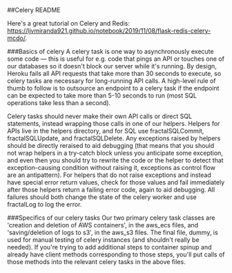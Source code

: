 ##Celery README

Here's a great tutorial on Celery and Redis: https://ljvmiranda921.github.io/notebook/2019/11/08/flask-redis-celery-mcdo/.

###Basics of celery
A celery task is one way to asynchronously execute some code — this is useful for e.g. code that pings an API or touches one of our databases so it doesn't block our server while it's running. By design, Heroku fails all API requests that take more than 30 seconds to execute, so celery tasks are necessary for long-running API calls. A high-level rule of thumb to follow is to outsource an endpoint to a celery task if the endpoint can be expected to take more than 5-10 seconds to run (most SQL operations take less than a second).

Celery tasks should never make their own API calls or direct SQL statements, instead wrapping those calls in one of our helpers. Helpers for APIs live in the helpers directory, and for SQL use fractalSQLCommit, fractalSQLUpdate, and fractalSQLDelete. Any exceptions raised by helpers should be directly reraised to aid debugging (that means that you should not wrap helpers in a try-catch block unless you anticipate some exception, and even then you should try to rewrite the code or the helper to detect that exception-causing condition without raising it, exceptions as control flow are an antipattern). For helpers that do not raise exceptions and instead have special error return values, check for those values and fail immediately after those helpers return a failing error code, again to aid debugging. All failures should both change the state of the celery worker and use fractalLog to log the error.

###Specifics of our celery tasks
Our two primary celery task classes are 'creation and deletion of AWS containers', in the aws_ecs files, and 'saving/deletion of logs to s3', in the aws_s3 files.
The final file, dummy, is used for manual testing of celery instances (and shouldn't really be needed). If you're trying to add additional steps to container spinup and already have client methods
corresponding to those steps, you'll put calls of those methods into the relevant celery tasks in the above files.
